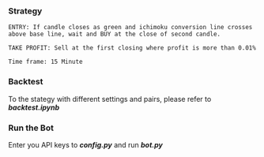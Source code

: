 ### Strategy

    ENTRY: If candle closes as green and ichimoku conversion line crosses above base line, wait and BUY at the close of second candle.
    
    TAKE PROFIT: Sell at the first closing where profit is more than 0.01%

    Time frame: 15 Minute


### Backtest 
To the stategy with different settings and pairs, please refer to ***backtest.ipynb***

### Run the Bot
Enter you API keys to ***config.py*** and run ***bot.py***
